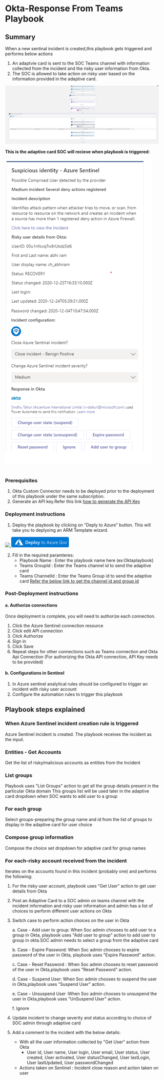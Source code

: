 # Okta-Response From Teams Playbook
 ## Summary

When a new sentinal incident is created,this playbook gets triggered and performs below actions
1.  An adaptvie card is sent to the SOC Teams channel with information collected from the incident and the risky user information from Okta. 
2.  The SOC is allowed to take action on risky user based on the information provided in the adaptive card.


![Playbook Designer view](./Okta-ResponseFromTeams.PNG)<br>

**This is the adaptive card SOC will recieve when playbook is triggered:**<br><br>
![Adaptive Card example](./AdaptiveCardtoSOCuser.PNG)<br><br>



### Prerequisites 
1. Okta Custom Connector needs to be deployed prior to the deployment of this playbook under the same subscription.
2. Generate an API key.Refer this link [ how to generate the API Key](https://developer.okta.com/docs/guides/create-an-api-token/overview/)

### Deployment instructions 
1. Deploy the playbook by clicking on "Deply to Azure" button. This will take you to deplyoing an ARM Template wizard.
<a href="https://portal.azure.com/#create/Microsoft.Template/uri/https%3A%2F%2Fraw.githubusercontent.com%2FAzure%2FAzure-Sentinel%2FSOAR-connectors-Private-Preview%2FPlaybooks%2FOkta%2FOktaPlaybooks%2FOkta-ResponseFromTeams%2Fazuredeploy.json" target="_blank">
    <img src="https://aka.ms/deploytoazurebutton"/>
</a>

<a href="https://portal.azure.us/#create/Microsoft.Template/uri/https%3A%2F%2Fraw.githubusercontent.com%2FAzure%2FAzure-Sentinel%2FSOAR-connectors-Private-Preview%2FPlaybooks%2FOkta%2FOktaPlaybooks%2FOkta-ResponseFromTeams%2Fazuredeploy.json" target="_blank">
   <img src="https://raw.githubusercontent.com/Azure/azure-quickstart-templates/master/1-CONTRIBUTION-GUIDE/images/deploytoazuregov.png"/>    
</a>

2. Fill in the required paramteres:
    * Playbook Name : Enter the playbook name here (ex:Oktaplaybook)
    * Teams GroupId : Enter the Teams channel id to send the adaptive card
    * Teams ChannelId : Enter the Teams Group id to send the adaptive card
     [Refer the below link to get the channel id and group id](https://docs.microsoft.com/en-us/powershell/module/teams/get-teamchannel?view=teams-ps)
    
### Post-Deployment instructions 
#### a. Authorize connections
Once deployment is complete, you will need to authorize each connection.
1.	Click the Azure Sentinel connection resource
2.	Click edit API connection
3.	Click Authorize
4.	Sign in
5.	Click Save
6.	Repeat steps for other connections such as Teams connection and Okta Api  Connection (For authorizing the Okta API connection, API Key needs to be provided)
#### b. Configurations in Sentinel
1. In Azure sentinel analytical rules should be configured to trigger an incident with risky user account 
2. Configure the automation rules to trigger this playbook

## Playbook steps explained
### When Azure Sentinel incident creation rule is triggered

Azure Sentinel incident is created. The playbook receives the incident as the input.
### Entities - Get Accounts

Get the list of risky/malicious accounts as entities from the Incident
### List groups
Playbook uses "List Groups" action to get all the group details present in the particular Okta domain
This groups list will be used later in the adaptive card dropdown when SOC wants to add user to a group
### For each group
 Select groups-preparing the group name and id from the list of groups to display in the adaptive card for user choice
### Compose group information
Compose the choice set dropdown for adaptive card for group names
### For each-risky account received from the incident
Iterates on the accounts found in this incident (probably one) and performs the following:
 1. For the risky user account, playbook uses "Get User" action to get user details from Okta
 2. Post an Adaptive Card to a SOC admin on teams channel with the incident information and risky user information and admin has a list of choices to perform different user actions on Okta
 3. Switch case to perform action choices on the user in Okta 

     a. Case - Add user to group: When Soc admin chooses to add user to a group in Okta, playbook uses "Add user to group" action to add user to group in okta.SOC admin needs to select a group from the adaptive card

     b. Case - Expire Password: When Soc admin chooses to expire password of the user in Okta, playbook uses "Expire Password" action.

     c. Case - Reset Password : When Soc admin chooses to reset password of the user in Okta,playbook uses "Reset Password" action.

     d. Case - Suspend User: When Soc admin chooses to suspend the user in Okta,playbook uses "Suspend User" action.

     e. Case - Unsuspend User :When Soc admin chooses to unsuspend the user in Okta,playbook uses "UnSuspend User" action.

     f. Ignore

 4. Update incident to change severity and status according to choice of SOC admin through adaptive card  
 5. Add a comment to the incident with the below details:
    * With all the user information collected by "Get User" action from Okta 
       * User id, User name, User login, User email, User status, User created, User activated, User statusChanged, User lastLogin, User lastUpdated, User passwordChanged
    * Actions taken on Sentinel : Incident close reason and action taken on user


